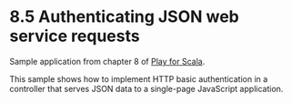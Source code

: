 # 8.5 Authenticating JSON web service requests

Sample application from chapter 8 of [Play for Scala](http://bit.ly/playscala).

This sample shows how to implement HTTP basic authentication in a controller that serves JSON data to a single-page JavaScript application.